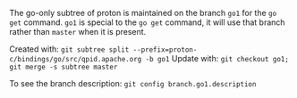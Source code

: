The go-only subtree of proton is maintained on the branch `go1` for the `go get` command.
`go1` is special to the `go get` command, it will use that branch rather than `master`
when it is present.

Created with: `git subtree split --prefix=proton-c/bindings/go/src/qpid.apache.org -b go1`
Update with:  `git checkout go1; git merge -s subtree master`

To see the branch description: `git config branch.go1.description`
